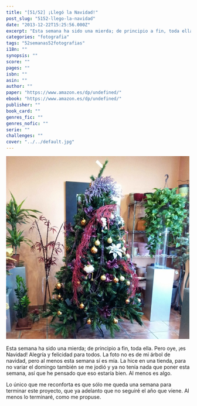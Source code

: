 ```yaml
---
title: "[51/52] ¡Llegó la Navidad!"
post_slug: "5152-llego-la-navidad"
date: "2013-12-22T15:25:56.000Z"
excerpt: "Esta semana ha sido una mierda; de principio a fin, toda ella. Pero oye, ¡es Navidad! Alegría y felicidad para todos."
categories: "fotografia"
tags: "52semanas52fotografias"
i18n: ""
synopsis: ""
score: ""
pages: ""
isbn: ""
asin: ""
author: ""
paper: "https://www.amazon.es/dp/undefined/"
ebook: "https://www.amazon.es/dp/undefined/"
publisher: ""
book_card: ""
genres_fic: ""
genres_nofic: ""
serie: ""
challenges: ""
cover: "../../default.jpg"
---
```


[![[51/52] ¡Ya es navidad!](images/instaweek-51-13.jpg)](http://instagram.com/p/iOpXczw-zb/)

Esta semana ha sido una mierda; de principio a fin, toda ella. Pero oye, ¡es Navidad! Alegría y felicidad para todos. La foto no es de mi árbol de navidad, pero al menos esta semana sí es mía. La hice en una tienda, para no variar el domingo también se me jodió y ya no tenía nada que poner esta semana, así que he pensado que eso estaría bien. Al menos es algo.

Lo único que me reconforta es que sólo me queda una semana para terminar este proyecto, que ya adelanto que no seguiré el año que viene. Al menos lo terminaré, como me propuse.
